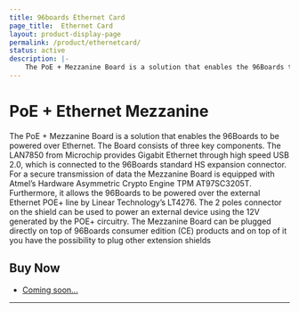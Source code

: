```yaml
---
title: 96boards Ethernet Card
page_title:  Ethernet Card
layout: product-display-page
permalink: /product/ethernetcard/
status: active
description: |-
    The PoE + Mezzanine Board is a solution that enables the 96Boards to be powered over Ethernet. The Board consists of three key components. The LAN7850 from Microchip provides Gigabit Ethernet through high speed USB 2.0, which is connected to the 96Boards standard HS expansion connector.
---
```

# PoE + Ethernet Mezzanine

The PoE + Mezzanine Board is a solution that enables the 96Boards to be powered over Ethernet. The Board consists of three key components. The LAN7850 from Microchip provides Gigabit Ethernet through high speed USB 2.0, which is connected to the 96Boards standard HS expansion connector. For a secure transmission of data the Mezzanine Board is equipped with Atmel’s Hardware Asymmetric Crypto Engine TPM AT97SC3205T. Furthermore, it allows the 96Boards to be powered over the external Ethernet POE+ line by Linear Technology’s LT4276. The 2 poles connector on the shield can be used to power an external device using the 12V generated by the POE+ circuitry. The Mezzanine Board can be plugged directly on top of 96Boards consumer edition (CE) products and on top of it you have the possibility to plug other extension shields

## Buy Now

- [Coming soon...]()

***
